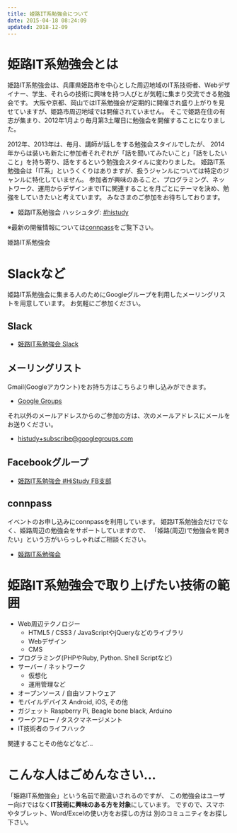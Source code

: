 ```yaml
---
title: 姫路IT系勉強会について
date: 2015-04-18 08:24:09
updated: 2018-12-09
---
```


# 姫路IT系勉強会とは

姫路IT系勉強会は、兵庫県姫路市を中心とした周辺地域のIT系技術者、Webデザイナー、学生、それらの技術に興味を持つ人びとが気軽に集まり交流できる勉強会です。
大阪や京都、岡山ではIT系勉強会が定期的に開催され盛り上がりを見せていますが、姫路市周辺地域では開催されていません。
そこで姫路在住の有志が集まり、2012年1月より毎月第3土曜日に勉強会を開催することになりました。

2012年、2013年は、毎月、講師が話しをする勉強会スタイルでしたが、
2014年からは装いも新たに参加者それぞれが「話を聞いてみたいこと」「話をしたいこと」を持ち寄り、話をするという勉強会スタイルに変わりました。
姫路IT系勉強会は「IT系」というくくりはありますが、扱うジャンルについては特定のジャンルに特化していません。 参加者が興味のあること、プログラミング、ネットワーク、運用からデザインまでITに関連することを月ごとにテーマを決め、勉強をしていきたいと考えています。
みなさまのご参加をお待ちしております。

- 姫路IT系勉強会 ハッシュタグ: [\#histudy](https://twitter.com/search?q=%23histudy&src=typd)

※最新の開催情報については[connpass](https://histudy.connpass.com/)をご覧下さい。

姫路IT系勉強会

# Slackなど

姫路IT系勉強会に集まる人のためにGoogleグループを利用したメーリングリストを用意しています。
お気軽にご参加ください。

## Slack

- [姫路IT系勉強会 Slack](https://join.slack.com/t/histudy/shared_invite/enQtNDgyMzQ0MTUxNjAyLWM4ZmE3MDNmMWU1OTY4OGU5YzNhZDU3YWE5NGM3NWFkNjA3ZTc5MDZmZmY5NTg4M2M4Y2EyZDA0YmM1NDVjZmE)

## メーリングリスト

Gmail(Googleアカウント)をお持ち方はこちらより申し込みができます。

- [Google Groups](http://groups.google.com/group/histudy)

それ以外のメールアドレスからのご参加の方は、次のメールアドレスにメールをお送りください。

- histudy+subscribe@googlegroups.com

## Facebookグループ

- [姫路IT系勉強会 #HiStudy FB支部](http://www.facebook.com/groups/301986313162703/)

## connpass

イベントのお申し込みにconnpassを利用しています。
姫路IT系勉強会だけでなく、姫路周辺の勉強会をサポートしていますので、
「姫路(周辺)で勉強会を開きたい」という方がいらっしゃればご相談ください。

- [姫路IT系勉強会](https://histudy.connpass.com/)

# 姫路IT系勉強会で取り上げたい技術の範囲

- Web周辺テクノロジー
  - HTML5 / CSS3 / JavaScriptやjQueryなどのライブラリ
  - Webデザイン
  - CMS
- プログラミング(PHPやRuby, Python. Shell Scriptなど)
- サーバー / ネットワーク
  - 仮想化
  - 運用管理など
- オープンソース / 自由ソフトウェア
- モバイルデバイス Android, iOS, その他
- ガジェット Raspberry Pi, Beagle bone black, Arduino
- ワークフロー / タスクマネージメント
- IT技術者のライフハック

関連することその他などなど…

# こんな人はごめんなさい…

「姫路IT系勉強会」という名前で勘違いされるのですが、
この勉強会はユーザー向けではなく**IT技術に興味のある方を対象**にしています。
ですので、スマホやタブレット、Word/Excelの使い方をお探しの方は
別のコミュニティをお探し下さい。
